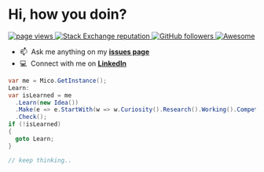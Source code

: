<h1 align="left" id="mucahitimre-title">Hi, how you doin?</h1>
<p align="left">
  <a href="https://github.com/mucahitimre">
    <img src="https://komarev.com/ghpvc/?username=mucahitimre&style=flat-square" alt="page views" />
  </a>
  <a href="https://stackoverflow.com/users/7523096/mico">
    <img alt="Stack Exchange reputation" src="https://img.shields.io/stackexchange/stackoverflow/r/7523096?color=orange&label=reputation&logo=stackoverflow">
  </a>
  <a href="https://github.com/mucahitimre?tab=followers">
    <img alt="GitHub followers" src="https://img.shields.io/github/followers/mucahitimre?color=green&logo=github">
  </a>
  <a href="https://github.com/abhisheknaiidu/awesome-github-profile-readme">
    <img alt="Awesome" src="https://awesome.re/mentioned-badge.svg">
  </a>
</p>

- :mailbox: &nbsp;Ask me anything on my **[issues page]**
- :computer: &nbsp;Connect with me on **[LinkedIn]**


```csharp
var me = Mico.GetInstance();
Learn:
var isLearned = me
  .Learn(new Idea())
  .Make(e => e.StartWith(w => w.Curiosity().Research().Working().Competence().Coffee()))
  .Check();
if (!isLearned)
{
  goto Learn;
}

// keep thinking..
```

<!-- links -->

[issues page]: https://github.com/mucahitimre/mucahitimre/issues "mucahitimre/issues"
[linkedin]: https://www.linkedin.com/in/mucahit-imre/ "Mücahit imre LinkedIn"



<!--
**mucahitimre/mucahitimre** is a ✨ _special_ ✨ repository because its `README.md` (this file) appears on your GitHub profile.

Here are some ideas to get you started:

- 🔭 I’m currently working on ...
- 🌱 I’m currently learning ...
- 👯 I’m looking to collaborate on ...
- 🤔 I’m looking for help with ...
- 💬 Ask me about ...
- 📫 How to reach me: ...
- 😄 Pronouns: ...
- ⚡ Fun fact: ...
-->
